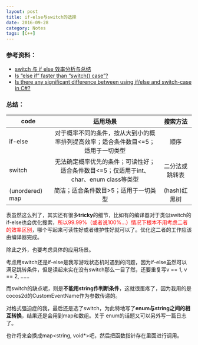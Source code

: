 ```yaml
---
layout: post
title: if-else与switch的选择
date: 2016-09-28
category: Notes
tags: [C++]
---
```


### 参考资料：

- [switch 与 if else 效率分析与总结](http://blog.csdn.net/jmppok/article/details/17138325?locationNum=2)
- [Is “else if” faster than “switch() case”?](http://stackoverflow.com/questions/767821/is-else-if-faster-than-switch-case)
- [Is there any significant difference between using if/else and switch-case in C#?](http://stackoverflow.com/questions/395618/is-there-any-significant-difference-between-using-if-else-and-switch-case-in-c)

### 总结：

| code              | 适用场景                                                                      | 搜索方法          |
| -------------     |:-------------:                                                              | :-----:         |
| if-else           | 对于概率不同的条件，按从大到小的概率排列提高效率；适合条件数目<=5；适用于一切类型          | 顺序              |
| switch            | 无法确定概率优先的条件；可读性好；适合条件数目<=5；仅适用于int、char、enum class等类型   |   二分法或跳转表  |
| (unordered) map   | 简洁；适合条件数目>5；适用于一切类型                                               |    (hash)红黑树  |


表虽然这么列了，其实还有很多**tricky**的细节，比如有的编译器对于类似switch的if-else也会优化搜索，<font color='red'>所以99.99%（或者说100%...）情况下根本不用考虑二者的效率区别</font>，哪个写起来可读性好或者维护性好就可以了。优化这二者的工作应该由编译器完成。

除此之外，也要考虑具体的应用场景。

考虑用switch还是if-else是我写游戏状态机时遇到的问题，因为if-else虽然可以满足跳转条件，但是读起来实在没有switch那么一目了然，还要重复写v == 1, v == 2, ……

而switch的缺点呢，则是**不能用string作判断条件**，这就很蛋疼了，因为我用的是cocos2d的CustomEventName作为参数传递的。

对格式强迫症的我，最后还是选了switch，为此特地写了**enum与string之间的相互转换**，结果还是会用到map和数组。关于 enum的话题又可以另外写一篇日志了。

也许将来会换成map<string, void*>吧，然后把函数指针存在里面进行调用。
